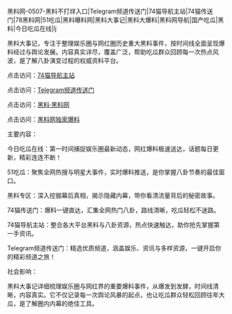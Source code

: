#
黑料网-0507-黑料不打烊入口|Telegram频道传送门|74猫导航主站|74猫传送门|78黑料网|51吃瓜|黑料曝料网|黑料大事记|黑料大爆料|黑料网导航|国产吃瓜|黑料|今日吃瓜在线|lj

黑料大事记，专注于整理娱乐圈与网红圈历史重大黑料事件，按时间线全面呈现爆料经过与舆论发展。内容真实详尽，覆盖广泛，帮助吃瓜群众回顾每一次热点风波，是了解八卦演变过程的权威资料平台。


点击访问：<a href="https://74mao.com/">74猫导航主站</a>

点击访问：<a href="https://74mao.com/">Telegram频道传送门</a>

点击访问：<a href="https://fge-7ja.pages.dev/">黑料·黑料网</a>

点击访问：<a href="https://sdbsd.pages.dev/">黑料网独家爆料</a>

主要内容：

今日吃瓜在线：第一时间捕捉娱乐圈最新动态，网红爆料极速送达，话题每日更新，精彩连连不断！

51吃瓜：聚焦全网热搜与明星大事件，实时爆料推送，是你掌握八卦节奏的最佳窗口。

黑料专区：深入挖掘幕后真相，揭示隐藏内幕，带你看清流量背后的秘密故事。

74猫传送门：爆料一键直达，汇集全网热门八卦，路线清晰，吃瓜轻松不迷路。

74猫导航主站：整合各大平台黑料与八卦资源，热点快速触达，助你抢先掌握第一手资讯。

Telegram频道传送门：精选优质频道，涵盖娱乐、资讯与多样资源，一键开启你的精彩频道之旅！

社会影响：

黑料大事记详细梳理娱乐圈与网红界的重要爆料事件，从爆发到发酵，时间线清晰，内容真实。它不仅记录每一次舆论风暴的起点，也让吃瓜群众轻松回顾往年大瓜，是了解圈内内幕的绝佳工具。

<span style="display:none;">[Canonical link](）</span>
